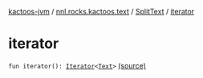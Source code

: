 [kactoos-jvm](../../index.md) / [nnl.rocks.kactoos.text](../index.md) / [SplitText](index.md) / [iterator](.)

# iterator

`fun iterator(): `[`Iterator`](https://kotlinlang.org/api/latest/jvm/stdlib/kotlin.collections/-iterator/index.html)`<`[`Text`](../../nnl.rocks.kactoos/-text/index.md)`>` [(source)](https://github.com/neonailol/kactoos/blob/master/kactoos-jvm/src/main/kotlin/nnl/rocks/kactoos/text/SplitText.kt#L62)